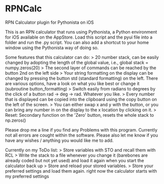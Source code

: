 # RPNCalc
RPN Calculator plugin for Pythonista on iOS

This is an RPN calculator that runs using Pythonista, a Python
environment for iOS available on the AppStore. Load this script and
the pyui file into a folder and run the .py script. You can also add
a shortcut to your home window using the Pythonista way of doing so.

Some features that this calculator can do:
    > 20 number stack, can be easily changed by adopting the length
      of the global value, i.e., global stack = numpy.zeros(20)
    > The second layer of commands can be reached by the button 
      2nd on the left side
    > Your string formatting on the display can be changed by pressing
      the button std (standard formatting) on the left. There are 
      various options, have a look on what you like best or change
      it (subroutine button_formatting)
    > Switch easily from radians to degrees by the click of a button
      rad -> deg -> rad. Whatever you like.
    > Every number that is displayed can be copied into the clipboard
      using the copy button on the left of the screen.
    > You can either swap x and y with the button, or you can bring
      any number in on the display to the x location by clicking
      on it.
    > Reset: Secondary function on the 'Zero' button, resets the whole
      stack to np.zeros()

Please drop me a line if you find any Problems with this program. 
Currently not all errors are cought within the software. Please
also let me know if you have any wishes / anything you would like 
me to add.

Currently on my ToDo list:
    > Store variables with STO and recall them with RCL
    > Write the stack to a file whenever you change it (barebones
      are already coded but not yet used) and load it again when 
      you start the calculator back up
    > Store and reload your stored variables.
    > Store your preferred settings and load them again. right now
      the calculator starts with my preferred settings
